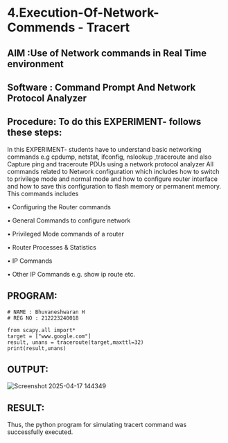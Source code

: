 # 4.Execution-Of-Network-Commends - Tracert

## AIM :Use of Network commands in Real Time environment

## Software : Command Prompt And Network Protocol Analyzer

## Procedure: To do this EXPERIMENT- follows these steps:

In this EXPERIMENT- students have to understand basic networking commands e.g cpdump, netstat, ifconfig, nslookup ,traceroute and also Capture ping and traceroute PDUs using a network protocol analyzer
All commands related to Network configuration which includes how to switch to privilege mode
and normal mode and how to configure router interface and how to save this configuration to
flash memory or permanent memory.
This commands includes

• Configuring the Router commands

• General Commands to configure network

• Privileged Mode commands of a router

• Router Processes & Statistics

• IP Commands

• Other IP Commands e.g. show ip route etc.

## PROGRAM:
```
# NAME : Bhuvaneshwaran H
# REG NO : 212223240018

from scapy.all import* 
target = ["www.google.com"] 
result, unans = traceroute(target,maxttl=32) 
print(result,unans)
```
## OUTPUT:

![Screenshot 2025-04-17 144349](https://github.com/user-attachments/assets/f3ee663d-ba2d-479a-8187-5a2d2d4ae84a)

## RESULT:

Thus, the python program for simulating tracert command was successfully executed.


